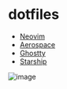 # dotfiles

- [Neovim](nvim/init.lua)
- [Aerospace](aerospace.toml)
- [Ghostty](ghostty.config)
- [Starship](starship.toml)

<img alt="image" src="https://github.com/user-attachments/assets/d79c262f-90e7-423e-8207-173ca25eabdb" />
